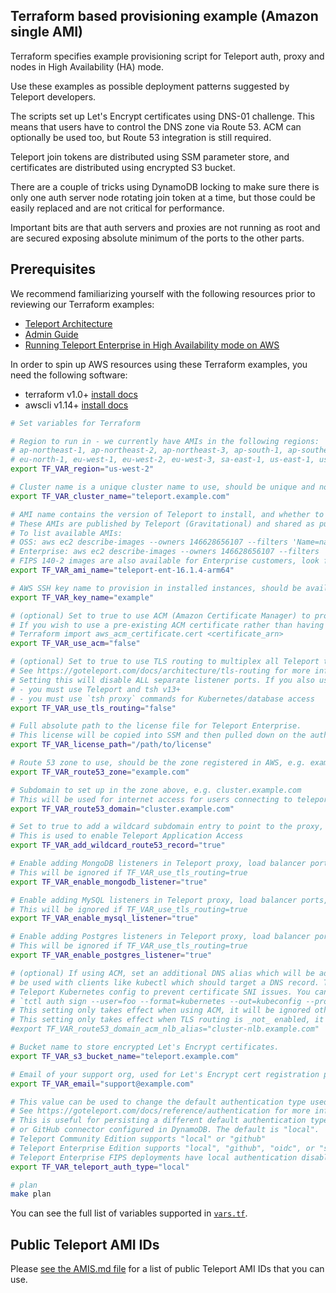 ## Terraform based provisioning example (Amazon single AMI)

Terraform specifies example provisioning script for Teleport auth, proxy and nodes in High Availability (HA) mode.

Use these examples as possible deployment patterns suggested by Teleport developers.

The scripts set up Let's Encrypt certificates using DNS-01 challenge. This means that users have to control the DNS
zone via Route 53. ACM can optionally be used too, but Route 53 integration is still required.

Teleport join tokens are distributed using SSM parameter store, and certificates are distributed using encrypted S3
bucket.

There are a couple of tricks using DynamoDB locking to make sure there is only one auth server node rotating join token
at a time, but those could be easily replaced and are not critical for performance.

Important bits are that auth servers and proxies are not running as root and are secured exposing absolute minimum of
the ports to the other parts.

## Prerequisites

We recommend familiarizing yourself with the following resources prior to reviewing our Terraform examples:

- [Teleport Architecture](https://goteleport.com/docs/architecture/overview/)
- [Admin Guide](https://goteleport.com/docs/management/admin/)
- [Running Teleport Enterprise in High Availability mode on AWS](https://goteleport.com/docs/deploy-a-cluster/deployments/aws-ha-autoscale-cluster-terraform/)

In order to spin up AWS resources using these Terraform examples, you need the following software:

- terraform v1.0+ [install docs](https://learn.hashicorp.com/tutorials/terraform/install-cli)
- awscli v1.14+ [install docs](https://docs.aws.amazon.com/cli/latest/userguide/getting-started-install.html)

```bash
# Set variables for Terraform

# Region to run in - we currently have AMIs in the following regions:
# ap-northeast-1, ap-northeast-2, ap-northeast-3, ap-south-1, ap-southeast-1, ap-southeast-2, ca-central-1, eu-central-1
# eu-north-1, eu-west-1, eu-west-2, eu-west-3, sa-east-1, us-east-1, us-east-2, us-west-1, us-west-2
export TF_VAR_region="us-west-2"

# Cluster name is a unique cluster name to use, should be unique and not contain spaces or other special characters
export TF_VAR_cluster_name="teleport.example.com"

# AMI name contains the version of Teleport to install, and whether to use OSS or Enterprise version
# These AMIs are published by Teleport (Gravitational) and shared as public whenever a new version of Teleport is released
# To list available AMIs:
# OSS: aws ec2 describe-images --owners 146628656107 --filters 'Name=name,Values=teleport-oss-*'
# Enterprise: aws ec2 describe-images --owners 146628656107 --filters 'Name=name,Values=teleport-ent-*'
# FIPS 140-2 images are also available for Enterprise customers, look for '-fips' on the end of the AMI's name
export TF_VAR_ami_name="teleport-ent-16.1.4-arm64"

# AWS SSH key name to provision in installed instances, should be available in the region
export TF_VAR_key_name="example"

# (optional) Set to true to use ACM (Amazon Certificate Manager) to provision certificates rather than Let's Encrypt
# If you wish to use a pre-existing ACM certificate rather than having Terraform generate one for you, you can import it:
# Terraform import aws_acm_certificate.cert <certificate_arn>
export TF_VAR_use_acm="false"

# (optional) Set to true to use TLS routing to multiplex all Teleport traffic over one port
# See https://goteleport.com/docs/architecture/tls-routing for more information
# Setting this will disable ALL separate listener ports. If you also use ACM, then:
# - you must use Teleport and tsh v13+
# - you must use `tsh proxy` commands for Kubernetes/database access
export TF_VAR_use_tls_routing="false"

# Full absolute path to the license file for Teleport Enterprise.
# This license will be copied into SSM and then pulled down on the auth nodes to enable Enterprise functionality
export TF_VAR_license_path="/path/to/license"

# Route 53 zone to use, should be the zone registered in AWS, e.g. example.com
export TF_VAR_route53_zone="example.com"

# Subdomain to set up in the zone above, e.g. cluster.example.com
# This will be used for internet access for users connecting to teleport proxy
export TF_VAR_route53_domain="cluster.example.com"

# Set to true to add a wildcard subdomain entry to point to the proxy, e.g. *.cluster.example.com
# This is used to enable Teleport Application Access
export TF_VAR_add_wildcard_route53_record="true"

# Enable adding MongoDB listeners in Teleport proxy, load balancer ports, and security groups
# This will be ignored if TF_VAR_use_tls_routing=true
export TF_VAR_enable_mongodb_listener="true"

# Enable adding MySQL listeners in Teleport proxy, load balancer ports, and security groups
# This will be ignored if TF_VAR_use_tls_routing=true
export TF_VAR_enable_mysql_listener="true"

# Enable adding Postgres listeners in Teleport proxy, load balancer ports, and security groups
# This will be ignored if TF_VAR_use_tls_routing=true
export TF_VAR_enable_postgres_listener="true"

# (optional) If using ACM, set an additional DNS alias which will be added pointing to the NLB. This can
# be used with clients like kubectl which should target a DNS record. This will also add the DNS name to the
# Teleport Kubernetes config to prevent certificate SNI issues. You can use this DNS name with commands like:
# `tctl auth sign --user=foo --format=kubernetes --out=kubeconfig --proxy=https://cluster-nlb.example.com:3026`
# This setting only takes effect when using ACM, it will be ignored otherwise.
# This setting only takes effect when TLS routing is _not_ enabled, it will be ignored otherwise.
#export TF_VAR_route53_domain_acm_nlb_alias="cluster-nlb.example.com"

# Bucket name to store encrypted Let's Encrypt certificates.
export TF_VAR_s3_bucket_name="teleport.example.com"

# Email of your support org, used for Let's Encrypt cert registration process.
export TF_VAR_email="support@example.com"

# This value can be used to change the default authentication type used for the Teleport cluster.
# See https://goteleport.com/docs/reference/authentication for more information.
# This is useful for persisting a different default authentication type across AMI upgrades when you have a SAML, OIDC
# or GitHub connector configured in DynamoDB. The default is "local".
# Teleport Community Edition supports "local" or "github"
# Teleport Enterprise Edition supports "local", "github", "oidc", or "saml"
# Teleport Enterprise FIPS deployments have local authentication disabled, so should use "github", "oidc", or "saml"
export TF_VAR_teleport_auth_type="local"

# plan
make plan
```

You can see the full list of variables supported in [`vars.tf`](vars.tf).

## Public Teleport AMI IDs

Please [see the AMIS.md file](../AMIS.md) for a list of public Teleport AMI IDs that you can use.

